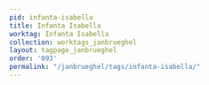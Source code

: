 ```yaml
---
pid: infanta-isabella
title: Infanta Isabella
worktag: Infanta Isabella
collection: worktags_janbrueghel
layout: tagpage_janbrueghel
order: '093'
permalink: "/janbrueghel/tags/infanta-isabella/"
---
```

